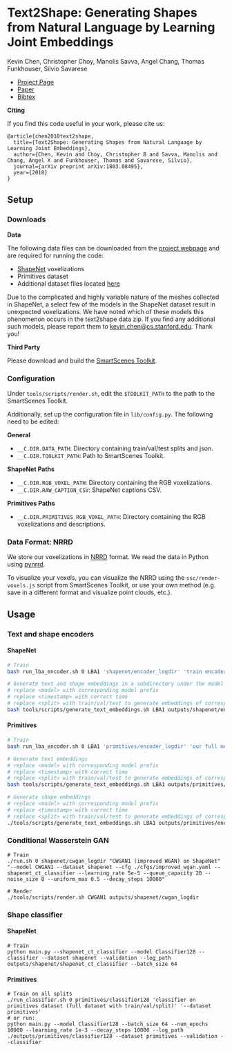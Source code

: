 # Text2Shape: Generating Shapes from Natural Language by Learning Joint Embeddings

Kevin Chen, Christopher Choy, Manolis Savva, Angel Chang, Thomas Funkhouser, Silvio Savarese

* [Project Page](http://text2shape.stanford.edu/)
* [Paper](https://arxiv.org/abs/1803.08495)
* [Bibtex](http://text2shape.stanford.edu/bibtex.bib)

**Citing**

If you find this code useful in your work, please cite us:

```
@article{chen2018text2shape,
  title={Text2Shape: Generating Shapes from Natural Language by Learning Joint Embeddings},
  author={Chen, Kevin and Choy, Christopher B and Savva, Manolis and Chang, Angel X and Funkhouser, Thomas and Savarese, Silvio},
  journal={arXiv preprint arXiv:1803.08495},
  year={2018}
}
```

## Setup

### Downloads

**Data**

The following data files can be downloaded from the
[project webpage](http://text2shape.stanford.edu/) and are required for running the code:

* [ShapeNet](https://www.shapenet.org/) voxelizations
* Primitives dataset
* Additional dataset files located [here](http://text2shape.stanford.edu/dataset/text2shape-data.zip)

Due to the complicated and highly variable nature of the meshes collected in ShapeNet, a select few
of the models in the ShapeNet dataset result in unexpected voxelizations. We have noted which of
these models this phenomenon occurs in the text2shape data zip. If you find any additional such models, please report them to
kevin.chen@cs.stanford.edu. Thank you!

**Third Party**

Please download and build the [SmartScenes Toolkit](https://github.com/smartscenes/sstk).

### Configuration

Under `tools/scripts/render.sh`, edit the `$TOOLKIT_PATH` to the path to the SmartScenes Toolkit.

Additionally, set up the configuration file in `lib/config.py`. The following need to be edited:

**General**

* `__C.DIR.DATA_PATH`: Directory containing train/val/test splits and json.
* `__C.DIR.TOOLKIT_PATH`: Path to SmartScenes Toolkit.

**ShapeNet Paths**

* `__C.DIR.RGB_VOXEL_PATH`: Directory containing the RGB voxelizations.
* `__C.DIR.RAW_CAPTION_CSV`: ShapeNet captions CSV.

**Primitives Paths**

* `__C.DIR.PRIMITIVES_RGB_VOXEL_PATH`: Directory containing the RGB voxelizations and descriptions.

### Data Format: NRRD

We store our voxelizations in [NRRD](http://teem.sourceforge.net/nrrd/) format. We read the data in
Python using [pynrrd](https://github.com/mhe/pynrrd).

To visualize your voxels, you can visualize the NRRD using the `ssc/render-voxels.js` script from
SmartScenes Toolkit, or use your own method (e.g. save in a different format and visualize point
clouds, etc.).

## Usage

### Text and shape encoders

#### ShapeNet

```bash
# Train
bash run_lba_encoder.sh 0 LBA1 'shapenet/encoder_logdir' 'train encoder on shapenet' '--dataset shapenet --validation --visit_weight 0.25 --learning_rate 2e-4 --lba_mode MM --num_epochs 100 --decay_steps 2500 --lba_test_mode shape --batch_size 100 --lba_unnormalize'

# Generate text and shape embeddings in a subdirectory under the model path called train/val/test
# replace <model> with corresponding model prefix
# replace <timestamp> with correct time
# replace <split> with train/val/test to generate embeddings of corresponding split
bash tools/scripts/generate_text_embeddings.sh LBA1 outputs/shapenet/encoder_logdir/<timestamp>/<model> '--dataset shapenet --val_split <split> --visit_weight 0.25 --lba_mode MM --num_epochs 10000 --lba_test_mode text --lba_unnormalize'
```

#### Primitives

```bash
# Train
bash run_lba_encoder.sh 0 LBA1 'primitives/encoder_logdir' 'our full method on primitives' '--dataset primitives --validation --visit_weight 0.25 --learning_rate 2e-4 --lba_mode MM --num_epochs 100 --decay_steps 5000 --lba_test_mode shape --batch_size 100 --lba_unnormalize'

# Generate text embeddings
# replace <model> with corresponding model prefix
# replace <timestamp> with correct time
# replace <split> with train/val/test to generate embeddings of corresponding split
bash tools/scripts/generate_text_embeddings.sh LBA1 outputs/primitives/encoder_logdir/<timestamp>/<model> '--dataset primitives --val_split <split> --visit_weight 0.25 --lba_mode MM --num_epochs 10000 --lba_test_mode text --lba_unnormalize'

# Generate shape embeddings
# replace <model> with corresponding model prefix
# replace <timestamp> with correct time
# replace <split> with train/val/test to generate embeddings of corresponding split
./tools/scripts/generate_text_embeddings.sh LBA1 outputs/primitives/encoder_logdir/<timestamp>/<model> '--dataset primitives --val_split <split> --visit_weight 0.25 --lba_mode MM --num_epochs 10000 --lba_test_mode shape --lba_unnormalize'
```

### Conditional Wasserstein GAN

```
# Train
./run.sh 0 shapenet/cwgan_logdir "CWGAN1 (improved WGAN) on ShapeNet" "--model CWGAN1 --dataset shapenet --cfg ./cfgs/improved_wgan.yaml --shapenet_ct_classifier --learning_rate 5e-5 --queue_capacity 20 --noise_size 8 --uniform_max 0.5 --decay_steps 10000"

# Render
./tools/scripts/render.sh CWGAN1 outputs/shapenet/cwgan_logdir
```

### Shape classifier

#### ShapeNet

```
# Train
python main.py --shapenet_ct_classifier --model Classifier128 --classifier --dataset shapenet --validation --log_path outputs/shapenet/shapenet_ct_classifier --batch_size 64
```

#### Primitives

```
# Train on all splits
./run_classifier.sh 0 primitives/classifier128 'classifier on primitives dataset (full dataset with train/val/split)' '--dataset primitives'
# or run:
python main.py --model Classifier128 --batch_size 64 --num_epochs 10000 --learning_rate 1e-3 --decay_steps 10000 --log_path ./outputs/primitives/classifier128 --dataset primitives --validation --classifier
```
